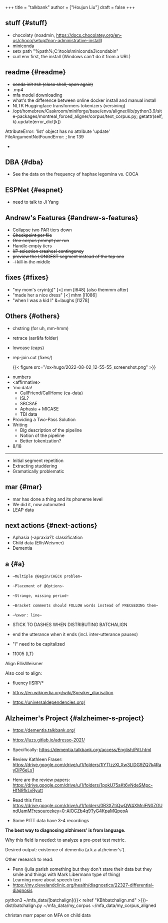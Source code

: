 +++
title = "talkbank"
author = ["Houjun Liu"]
draft = false
+++

## stuff {#stuff}

-   chocolaty (noadmin, <https://docs.chocolatey.org/en-us/choco/setup#non-administrative-install>)
-   miniconda
-   setx path "%path%;C:\tools\miniconda3\condabin"
-   curl env first, the install (Windows can't do it from a URL)


## readme {#readme}

-   ~~conda init zsh (close shell, open again)~~
-   .mp4
-   mfa model downloading
-   what's the difference between online docker install and manual install
-   NLTK Huggingface transformers tokenizers (versining)
-   /opt/homebrew/Caskroom/miniforge/base/envs/aligner/lib/python3.9/site-packages/montreal_forced_aligner/corpus/text_corpus.py;  getattr(self, k).update(error_dict[k])

AttributeError: 'list' object has no attribute 'update'
FileArgumentNotFoundError: ; line 139

-


## DBA {#dba}

-   See the data on the frequency of haphax legomina vs. COCA


## ESPNet {#espnet}

-   need to talk to Ji Yang


## Andrew's Features {#andrew-s-features}

-   Collapse two PAR tiers down
-   ~~Checkpoint per file~~
-   ~~One corpus prompt per run~~
-   ~~Handle empty tiers~~
-   ~~I/P selection crashes! contingency~~
-   ~~preview the LONGEST segment instead of the top one~~
-   ~~-i kill in the middle~~


## fixes {#fixes}

-   "my mom's cryin(g)" [&lt;] mm [l648] (also themmm after)
-   "made her a nice dress" [&lt;] mhm [l1086]
-   "when I was a kid I" &amp;=laughs [l1278]


## Others {#others}

-   chstring (for uh, mm-hmm)
-   retrace (asr&amp;fa folder)
-   lowcase (caps)
-   rep-join.cut (fixes/)

    {{< figure src="/ox-hugo/2022-08-02_12-55-55_screenshot.png" >}}

<!--listend-->

-   numbers
-   &lt;affirmative&gt;
-   'mo data!
    -   CallFriend/CallHome (ca-data)
    -   ISL?
    -   SBCSAE
    -   Aphasia + MICASE
    -   TBI data
-   Providing a Two-Pass Solution
-   Writing
    -   Big description of the pipeline
    -   Notion of the pipeline
    -   Better tokenization?
-   8/18

---

-   Initial segment repetition
-   Extracting studdering
-   Gramatically problematic


## mar {#mar}

-   mar has done a thing and its phoneme level
-   We did it, now automated
-   LEAP data


## next actions {#next-actions}

-   Aphasia (-apraxia?): classification
-   Child data (EllisWeismer)
-   Dementia


## a {#a}

-   `~Multiple @Begin/CHECK problem~`
-   `~Placement of @Options~`
-   `~Strange, missing period~`
-   `~Bracket comments should FOLLOW words instead of PRECEEDING them~`
-   `~%xwor: line~`

-   STICK TO DASHES WHEN DISTRIBUTING BATCHALIGN
-   end the utterance when it ends (incl. inter-utterance pauses)
-   "I" need to be capitalized
-   11005 (LT)

Align EllisWeismer

Also cool to align:

-   fluency IISRP/\*

-   <https://en.wikipedia.org/wiki/Speaker_diarisation>
-   <https://universaldependencies.org/>


## Alzheimer's Project {#alzheimer-s-project}

-   <https://dementia.talkbank.org/>
-   <https://luzs.gitlab.io/adresso-2021/>
-   Specifically: <https://dementia.talkbank.org/access/English/Pitt.html>

-   Review Kathleen Fraser: <https://drive.google.com/drive/u/1/folders/1lYTIzzXLXw3LlDG9ZQ7k4RayDiP6eLs1>
-   Here are the review papers: <https://drive.google.com/drive/u/1/folders/1pokU75aKt6vNdeSMpc-HfN9fkLvRyutt>
-   Read this first: <https://drive.google.com/drive/u/1/folders/0B3XZtiQwQW4XMnlFN0ZGUndUamM?resourcekey=0-AlOCZb4q9TyG4KpaMQpeoA>

-   Some PITT data have 3-4 recordings

****The best way to diagnosing alzhimers' is from language.****

Why this field is needed: to analyze a pre-post test metric.

Desired output: existence of dementia (a.k.a alzheimer's').

Other research to read:

-   Penn (julia parish something but they don't stare their data but they smile and things with Mark Libermann type of thing)
-   Learning more about speech text
-   <https://my.clevelandclinic.org/health/diagnostics/22327-differential-diagnosis>

python3 ~/mfa_data/[batchalign]({{< relref "KBhbatchalign.md" >}})-dist/batchalign.py ~/mfa_data/my_corpus ~/mfa_data/my_corpus_aligned

christan marr paper on MFA on child data
